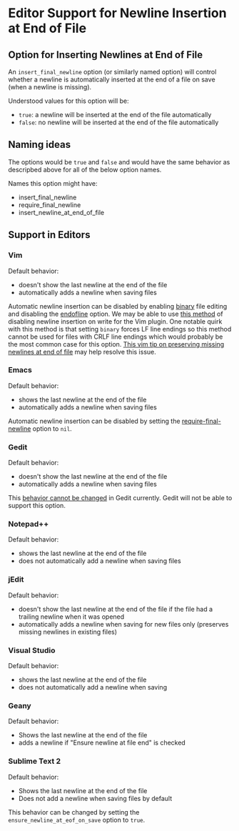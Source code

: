 # Editor Support for Newline Insertion at End of File

## Option for Inserting Newlines at End of File

An `insert_final_newline` option (or similarly named option) will control whether a newline is automatically inserted at the end of a file on save (when a newline is missing).

Understood values for this option will be:

- `true`: a newline will be inserted at the end of the file automatically
- `false`: no newline will be inserted at the end of the file automatically


## Naming ideas

The options would be `true` and `false` and would have the same behavior as descripbed above for all of the below option names.

Names this option might have:
- insert_final_newline
- require_final_newline
- insert_newline_at_end_of_file

## Support in Editors

### Vim

Default behavior:
- doesn't show the last newline at the end of the file
- automatically adds a newline when saving files

Automatic newline insertion can be disabled by enabling [binary][] file editing and disabling the [endofline][] option.  We may be able to use [this method](http://stackoverflow.com/a/4152785/98187) of disabling newline insertion on write for the Vim plugin.  One notable quirk with this method is that setting `binary` forces LF line endings so this method cannot be used for files with CRLF line endings which would probably be the most common case for this option.  [This vim tip on preserving missing newlines at end of file][tip 1369] may help resolve this issue.

[binary]: http://vimdoc.sourceforge.net/htmldoc/options.html#'binary'
[endofline]: http://vimdoc.sourceforge.net/htmldoc/options.html#'endofline'
[tip 1369]: http://vim.wikia.com/wiki/Preserve_missing_end-of-line_at_end_of_text_files


### Emacs

Default behavior:
- shows the last newline at the end of the file
- automatically adds a newline when saving files

Automatic newline insertion can be disabled by setting the [require-final-newline][] option to `nil`.

[require-final-newline]: http://www.gnu.org/software/emacs/manual/html_node/emacs/Customize-Save.html


### Gedit

Default behavior:
- doesn't show the last newline at the end of the file
- automatically adds a newline when saving files

This [behavior cannot be changed][gedit newlines] in Gedit currently.  Gedit will not be able to support this option.

[gedit newlines]: https://bugs.launchpad.net/ubuntu/+source/gedit/+bug/379367


### Notepad++

Default behavior:
- shows the last newline at the end of the file
- does not automatically add a newline when saving files


### jEdit

Default behavior:
- doesn't show the last newline at the end of the file if the file had
a trailing newline when it was opened
- automatically adds a newline when saving for new files only
(preserves missing newlines in existing files)


### Visual Studio

Default behavior:
- shows the last newline at the end of the file
- does not automatically add a newline when saving


### Geany

Default behavior:
- Shows the last newline at the end of the file
- adds a newline if "Ensure newline at file end" is checked


### Sublime Text 2

Default behavior:
- Shows the last newline at the end of the file
- Does not add a newline when saving files by default

This behavior can be changed by setting the `ensure_newline_at_eof_on_save` option to `true`.
